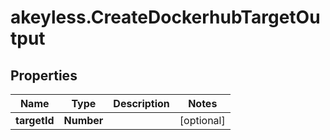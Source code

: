 # akeyless.CreateDockerhubTargetOutput

## Properties

Name | Type | Description | Notes
------------ | ------------- | ------------- | -------------
**targetId** | **Number** |  | [optional] 


